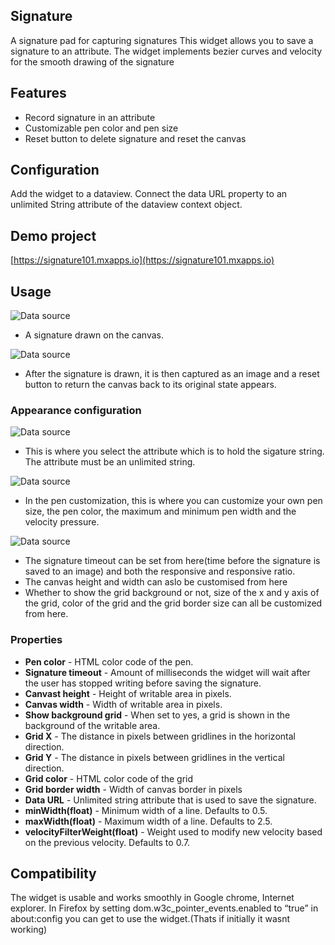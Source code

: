## Signature
A signature pad for capturing signatures
This widget allows you to save a signature to an attribute.
The widget implements bezier curves and velocity for the smooth drawing of the signature

## Features
* Record signature in an attribute
* Customizable pen color and pen size 
* Reset button to delete signature and reset the canvas

## Configuration
Add the widget to a dataview. Connect the data URL property to an unlimited String attribute of the dataview context object.

## Demo project
[https://signature101.mxapps.io](https://signature101.mxapps.io)

## Usage

![Data source](/assets/Capture.PNG)
- A signature drawn on the canvas.

![Data source](/assets/signatureImage.PNG)
- After the signature is drawn, it is then captured as an image and a reset button to return the canvas back to its original state appears.

### Appearance configuration
![Data source](/assets/Home.PNG)
- This is where you select the attribute which is to hold the sigature string. The attribute must be an unlimited string.

![Data source](/assets/penCustomization.PNG)
- In the pen customization, this is where you can customize your own pen size, the pen color, the maximum and minimum pen width and the velocity pressure.

![Data source](/assets/appear.PNG)
- The signature timeout can be set from here(time before the signature is saved to an image) and both the responsive and responsive ratio.
- The canvas height and width can aslo be customised from here
- Whether to show the grid background or not, size of the x and y axis of the grid, color of the grid and the grid border size can all be customized from here.

### Properties
* **Pen color** - HTML color code of the pen.
* **Signature timeout** - Amount of milliseconds the widget will wait after the user has stopped writing before saving the signature.
* **Canvast height** - Height of writable area in pixels.
* **Canvas width** - Width of writable area in pixels.
* **Show background grid** - When set to yes, a grid is shown in the background of the writable area.
* **Grid X** - The distance in pixels between gridlines in the horizontal direction.
* **Grid Y** - The distance in pixels between gridlines in the vertical direction.
* **Grid color** - HTML color code of the grid
* **Grid border width** - Width of canvas border in pixels
* **Data URL** - Unlimited string attribute that is used to save the signature.
* **minWidth(float)** - Minimum width of a line. Defaults to 0.5.
* **maxWidth(float)** - Maximum width of a line. Defaults to 2.5.
* **velocityFilterWeight(float)** - Weight used to modify new velocity based on the previous    velocity. Defaults to 0.7.

## Compatibility
The widget is usable and works smoothly in Google chrome, Internet explorer. 
In Firefox by setting dom.w3c_pointer_events.enabled to “true” in about:config you can get to use the widget.(Thats if initially it wasnt working)
